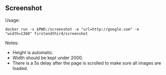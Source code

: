 ## Screenshot

Usage:

`docker run -v $PWD:/screenshot -e "url=http://google.com" -e "width=1360" firstandthird/screenshot`

Notes:

 - Height is automatic.
 - Width should be kept under 2000.
 - There is a 5s delay after the page is scrolled to make sure all images are loaded.